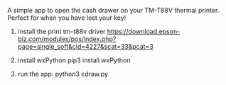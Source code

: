 A simple app to open the cash drawer on your TM-T88V thermal printer.
Perfect for when you have lost your key!

1. install the print tm-t88v driver 
https://download.epson-biz.com/modules/pos/index.php?page=single_soft&cid=4227&scat=33&pcat=3

2. install wxPython
pip3 install wxPython

3. run the app:
python3 cdraw.py